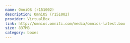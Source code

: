 ```yaml
---
name: OmniOS (r151002)
description: OmniOS (r151002)
provider: VirtualBox
link: http://omnios.omniti.com/media/omnios-latest.box
size: 837MB
category: boxes
---
```

